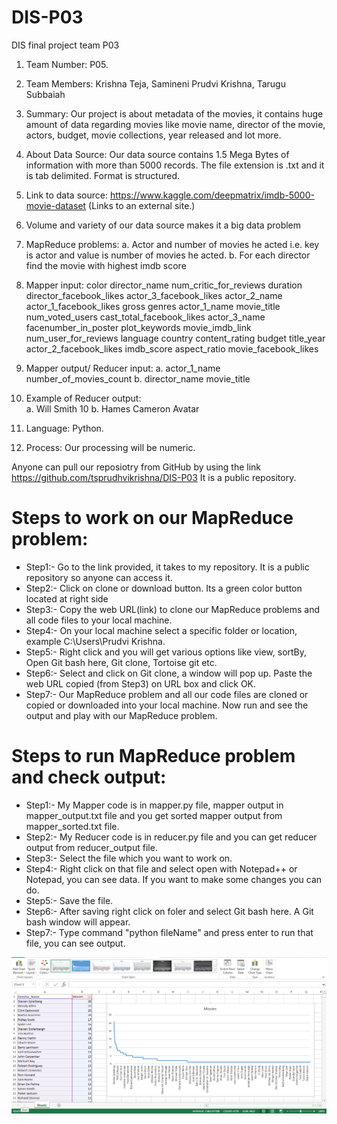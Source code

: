 # DIS-P03
DIS final project team P03
1.	Team Number: P05.
2.	Team Members: Krishna Teja, Samineni
                              Prudvi Krishna, Tarugu Subbaiah
3.	Summary: Our project is about metadata of the movies, it contains huge amount of data regarding movies like movie name, director of the movie, actors, budget, movie collections, year released and lot more.
4.	About Data Source: Our data source contains 1.5 Mega Bytes of information with more than 5000 records. The file extension is .txt and it is tab delimited. Format is structured.
5.	Link to data source: https://www.kaggle.com/deepmatrix/imdb-5000-movie-dataset (Links to an external site.)
6.	Volume and variety of our data source makes it a big data problem
7.	MapReduce problems: 
a.	Actor and number of movies he acted i.e. key is actor and value is number of movies he acted.
b.	For each director find the movie with highest imdb score
8.	Mapper input: color	director_name	num_critic_for_reviews	duration	director_facebook_likes	actor_3_facebook_likes	actor_2_name	actor_1_facebook_likes	gross	genres	actor_1_name	movie_title	num_voted_users	cast_total_facebook_likes	actor_3_name	facenumber_in_poster	plot_keywords	movie_imdb_link	num_user_for_reviews	language	country	content_rating	budget	title_year	actor_2_facebook_likes	imdb_score	aspect_ratio	movie_facebook_likes
9.	Mapper output/ Reducer input: 
a.  actor_1_name  number_of_movies_count
b.  director_name movie_title
       
10.	Example of Reducer output:  
a.	 Will Smith 10
b.	Hames Cameron Avatar
11.	Language: Python.
12.	Process: Our processing will be numeric.

Anyone can pull our reposiotry from GitHub by using the link https://github.com/tsprudhvikrishna/DIS-P03 It is a public repository.


# Steps to work on our MapReduce problem:
* Step1:- Go to the link provided, it takes to my repository. It is a public repository so anyone can access it.
* Step2:- Click on clone or download button. Its a green color button located at right side
* Step3:- Copy the web URL(link) to clone our MapReduce problems and all code files to your local machine.
* Step4:- On your local machine select a specific folder or location, example C:\Users\Prudvi Krishna.
* Step5:- Right click and you will get various options like view, sortBy, Open Git bash here, Git clone, Tortoise git etc.
* Step6:- Select and click on Git clone, a window will pop up. Paste the web URL copied (from Step3) on URL box and click OK.
* Step7:- Our MapReduce problem and all our code files are cloned or copied or downloaded into your local machine. Now run and see the output and play with our MapReduce problem.

# Steps to run MapReduce problem and check output:
* Step1:- My Mapper code is in mapper.py file, mapper output in mapper_output.txt file and you get sorted mapper output from mapper_sorted.txt file.
* Step2:- My Reducer code is in reducer.py file and you can get reducer output from reducer_output file.
* Step3:- Select the file which you want to work on.
* Step4:- Right click on that file and select open with Notepad++ or Notepad, you can see data. If you want to make some changes you can do.
* Step5:- Save the file.
* Step6:- After saving right click on foler and select Git bash here. A Git bash window will appear.
* Step7:- Type command "python fileName" and press enter to run that file, you can see output.

![Reducer 2 Graph](/Images/Reducer2_OutputGraph.png)
